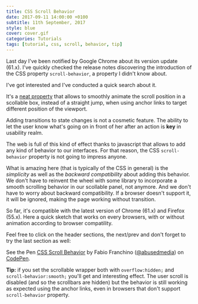 ```yaml
---
title: CSS Scroll Behavior
date: 2017-09-11 14:00:00 +0100
subtitle: 11th September, 2017
style: blue
cover: cover.gif
categories: Tutorials
tags: [tutorial, css, scroll, behavior, tip]
---
```


Last day I've been notified by Google Chrome about its version update (61.x). I've quickly checked the release notes discovering the introduction of the CSS property `scroll-behavior`, a property I didn't know about.

I've got interested and I've conducted a quick search about it.

It's a [neat property](https://developer.mozilla.org/en-US/docs/Web/CSS/scroll-behavior) that allows to smoothly animate the scroll position in a scollable box, instead of a straight jump, when using anchor links to target different position of the viewport.

Adding transitions to state changes is not a cosmetic feature. The ability to let the user know what's going on in front of her after an action is **key** in usability realm.

The web is full of this kind of effect thanks to javascript that allows to add any kind of behavior to our interfaces. For that reason, the CSS `scroll-behavior` property is not going to impress anyone.

What is amazing here (that is typically of the CSS in general) is the *simplicity* as well as the *backward compatibility* about adding this behavior.  
We don't have to reinvent the wheel with some library to incorporate a smooth scrolling behavior in our scollable panel, not anymore. And we don't have to worry about backward compatibility. If a browser doesn't support it, it will be ignored, making the page working without transition.

So far, it's compatible with the latest version of Chrome (61.x) and Firefox (55.x). Here a quick sketch that works on every browsers, with or without animation according to browser compatility.

Feel free to click on the header sections, the next/prev and don't forget to try the last section as well:

<p data-height="365" data-theme-id="light" data-slug-hash="qPWdwO" data-default-tab="result" data-user="abusedmedia" data-embed-version="2" data-pen-title="CSS Scroll Behavior" class="codepen">See the Pen <a href="https://codepen.io/abusedmedia/pen/qPWdwO/">CSS Scroll Behavior</a> by Fabio Franchino (<a href="https://codepen.io/abusedmedia">@abusedmedia</a>) on <a href="https://codepen.io">CodePen</a>.</p>
<script async src="https://production-assets.codepen.io/assets/embed/ei.js"></script>

**Tip:** if you set the scrollable wrapper both with `overflow:hidden;` and `scroll-behavior:smooth;` you'll get and interesting effect. The user scroll is disabled (and so the scrollbars are hidden) but the behavior is still working as expected using the anchor links, even in browsers that don't support `scroll-behavior` property.